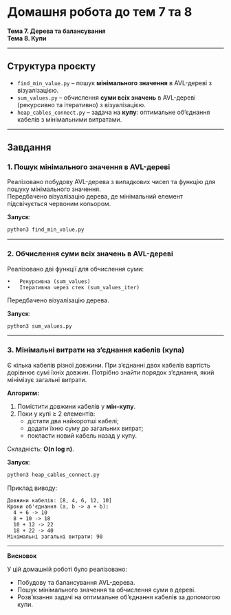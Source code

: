 # Домашня робота до тем 7 та 8  
**Тема 7. Дерева та балансування**  
**Тема 8. Купи**

---

## Структура проєкту
- `find_min_value.py` – пошук **мінімального значення** в AVL-дереві з візуалізацією.  
- `sum_values.py` – обчислення **суми всіх значень** в AVL-дереві (рекурсивно та ітеративно) з візуалізацією.  
- `heap_cables_connect.py` – задача на **купу**: оптимальне об’єднання кабелів з мінімальними витратами.  

---

## Завдання

### 1. Пошук мінімального значення в AVL-дереві  

Реалізовано побудову AVL-дерева з випадкових чисел та функцію для пошуку мінімального значення.  
Передбачено візуалізацію дерева, де мінімальний елемент підсвічується червоним кольором.  

**Запуск**:
```bash
python3 find_min_value.py
```

---

### 2. Обчислення суми всіх значень в AVL-дереві

Реалізовано дві функції для обчислення суми:

	•	Рекурсивна (sum_values)
	•	Ітеративна через стек (sum_values_iter)

Передбачено візуалізацію дерева.

**Запуск**:
```bash
python3 sum_values.py
```

---

### 3. Мінімальні витрати на з’єднання кабелів (купа)

Є кілька кабелів різної довжини. При з’єднанні двох кабелів вартість дорівнює сумі їхніх довжин.
Потрібно знайти порядок з’єднання, який мінімізує загальні витрати.

**Алгоритм:**

1. Помістити довжини кабелів у **мін-купу**.
2. Поки у купі ≥ 2 елементів:
   - дістати два найкоротші кабелі;
   - додати їхню суму до загальних витрат;
   - покласти новий кабель назад у купу.
     
Складність: **O(n log n)**.

**Запуск**:
```bash
python3 heap_cables_connect.py
```

Приклад виводу:

```
Довжини кабелів: [8, 4, 6, 12, 10]
Кроки об'єднання (a, b -> a + b):
  4 + 6 -> 10
  8 + 10 -> 18
  10 + 12 -> 22
  18 + 22 -> 40
Мінімальні загальні витрати: 90
```

---

**Висновок**

У цій домашній роботі було реалізовано:

 - Побудову та балансування AVL-дерева.
 - Пошук мінімального значення та обчислення суми в дереві.
 - Розв’язання задачі на оптимальне об’єднання кабелів за допомогою купи.
